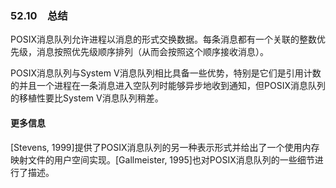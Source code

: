 ### 52.10　总结

POSIX消息队列允许进程以消息的形式交换数据。每条消息都有一个关联的整数优先级，消息按照优先级顺序排列（从而会按照这个顺序接收消息）。

POSIX消息队列与System V消息队列相比具备一些优势，特别是它们是引用计数的并且一个进程在一条消息进入空队列时能够异步地收到通知，但POSIX消息队列的移植性要比System V消息队列稍差。

#### 更多信息

[Stevens, 1999]提供了POSIX消息队列的另一种表示形式并给出了一个使用内存映射文件的用户空间实现。[Gallmeister, 1995]也对POSIX消息队列的一些细节进行了描述。

